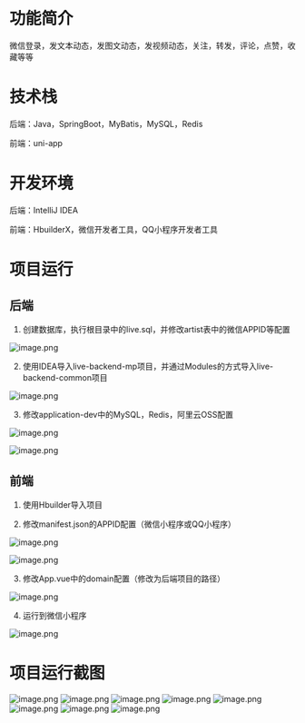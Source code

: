 # 功能简介

微信登录，发文本动态，发图文动态，发视频动态，关注，转发，评论，点赞，收藏等等

# 技术栈

后端：Java，SpringBoot，MyBatis，MySQL，Redis

前端：uni-app

# 开发环境

后端：IntelliJ IDEA

前端：HbuilderX，微信开发者工具，QQ小程序开发者工具

# 项目运行

## 后端

1. 创建数据库，执行根目录中的live.sql，并修改artist表中的微信APPID等配置

![image.png](https://upload-images.jianshu.io/upload_images/1754553-996c58c6a5bd443c.png?imageMogr2/auto-orient/strip%7CimageView2/2/w/1240)

2. 使用IDEA导入live-backend-mp项目，并通过Modules的方式导入live-backend-common项目

![image.png](https://upload-images.jianshu.io/upload_images/1754553-b9c521cc05c9daf4.png?imageMogr2/auto-orient/strip%7CimageView2/2/w/1240)

3. 修改application-dev中的MySQL，Redis，阿里云OSS配置

![image.png](https://upload-images.jianshu.io/upload_images/1754553-9f45dc596be980de.png?imageMogr2/auto-orient/strip%7CimageView2/2/w/1240)

![image.png](https://upload-images.jianshu.io/upload_images/1754553-202694c75f360a9a.png?imageMogr2/auto-orient/strip%7CimageView2/2/w/1240)

## 前端

1. 使用Hbuilder导入项目

2. 修改manifest.json的APPID配置（微信小程序或QQ小程序）

![image.png](https://upload-images.jianshu.io/upload_images/1754553-ee5278336889869c.png?imageMogr2/auto-orient/strip%7CimageView2/2/w/1240)

![image.png](https://upload-images.jianshu.io/upload_images/1754553-d4d9f7f24328b0f3.png?imageMogr2/auto-orient/strip%7CimageView2/2/w/1240)

3. 修改App.vue中的domain配置（修改为后端项目的路径）

![image.png](https://upload-images.jianshu.io/upload_images/1754553-26b1b3281e92399c.png?imageMogr2/auto-orient/strip%7CimageView2/2/w/1240)

4. 运行到微信小程序

![image.png](https://upload-images.jianshu.io/upload_images/1754553-25c7af0b1cd18477.png?imageMogr2/auto-orient/strip%7CimageView2/2/w/1240)

# 项目运行截图

![image.png](https://upload-images.jianshu.io/upload_images/1754553-3a2dedff6107bf88.png?imageMogr2/auto-orient/strip%7CimageView2/2/w/1240)
![image.png](https://upload-images.jianshu.io/upload_images/1754553-48a50832c0747ba3.png?imageMogr2/auto-orient/strip%7CimageView2/2/w/1240)
![image.png](https://upload-images.jianshu.io/upload_images/1754553-bb874010d96d0370.png?imageMogr2/auto-orient/strip%7CimageView2/2/w/1240)
![image.png](https://upload-images.jianshu.io/upload_images/1754553-47e9a311b2a62266.png?imageMogr2/auto-orient/strip%7CimageView2/2/w/1240)
![image.png](https://upload-images.jianshu.io/upload_images/1754553-7ecc799b0d23cf65.png?imageMogr2/auto-orient/strip%7CimageView2/2/w/1240)
![image.png](https://upload-images.jianshu.io/upload_images/1754553-7d1a1e381f083297.png?imageMogr2/auto-orient/strip%7CimageView2/2/w/1240)
![image.png](https://upload-images.jianshu.io/upload_images/1754553-bc5c11b96deecf52.png?imageMogr2/auto-orient/strip%7CimageView2/2/w/1240)
![image.png](https://upload-images.jianshu.io/upload_images/1754553-6d871ddd0bfa7aa4.png?imageMogr2/auto-orient/strip%7CimageView2/2/w/1240)

